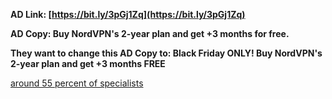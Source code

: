 **AD Link: [https://bit.ly/3pGj1Zq](https://bit.ly/3pGj1Zq)**

**AD Copy: Buy NordVPN's 2-year plan and get +3 months for free.**

**They want to change this AD Copy to: Black Friday ONLY! Buy NordVPN's 2-year plan and get +3 months FREE**




[around 55 percent of specialists](https://www.techrepublic.com/article/security-faux-pas-56-of-employees-use-personal-computers-to-wfh/#:~:text=During%20this%20unexpected%20remote%20work,protocols%20are%20on%20their%20devices.)
